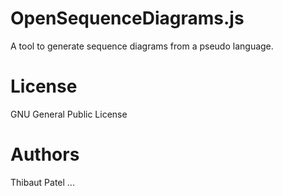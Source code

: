 OpenSequenceDiagrams.js
=======================

A tool to generate sequence diagrams from a pseudo language.

License
=======

GNU General Public License

Authors
=======

Thibaut Patel
...
